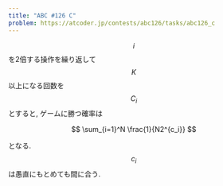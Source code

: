 ```yaml
---
title: "ABC #126 C"
problem: https://atcoder.jp/contests/abc126/tasks/abc126_c
---
```

$$ i $$ を2倍する操作を繰り返して $$ K $$ 以上になる回数を $$ C_i $$ とすると, ゲームに勝つ確率は

$$
\sum_{i=1}^N \frac{1}{N2^{c_i}}
$$

となる. $$ c_i $$ は愚直にもとめても間に合う.
